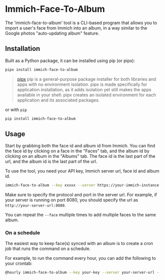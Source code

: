 # Immich-Face-To-Album

The 'immich-face-to-album' tool is a CLI-based program that allows you to import a user's face from Immich into an album, in a way similar to the Google photos "auto-updating album" feature. 

## Installation

Built as a Python package, it can be installed using pip (or pipx):

```sh
pipx install immich-face-to-album
```

> [pipx](https://github.com/pypa/pipx) pip is a general-purpose package installer for both libraries and apps with no environment isolation. pipx is made specifically for application installation, as it adds isolation yet still makes the apps available in your shell: pipx creates an isolated environment for each application and its associated packages.

or with `pip`

```sh
pip install immich-face-to-album
```

## Usage

Start by grabbing both the face id and album id from Immich. You can find the face id by clicking on a face in the "Faces" tab, and the album id by clicking on an album in the "Albums" tab. The face id is the last part of the url, and the album id is the last part of the url.

To use the tool, you need your API key, Immich server url, face id and album id.

```sh
immich-face-to-album --key xxxxx --server https://your-immich-instance.com --face xxxxx --album xxxxx
```

Make sure to specify the protocol and port in the server url. For example, if your server is running on port 8080, you should specify the url as `http://your-server-url:8080`.

You can repeat the `--face` multiple times to add multiple faces to the same album.


### On a schedule

The easiest way to keep face(s) synced with an album is to create a cron job that runs the command on a schedule. 

For example, to run the command every hour, you can add the following to your crontab:

```sh
@hourly immich-face-to-album --key your-key --server your-server-url --face face-id --album album-id
```